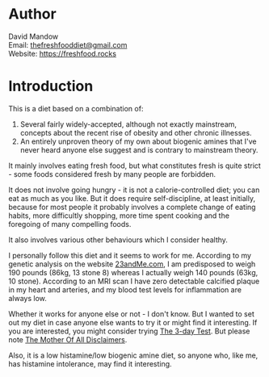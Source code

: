 # Author  
David Mandow  
Email: thefreshfooddiet@gmail.com    
Website: https://freshfood.rocks  


# Introduction

This is a diet based on a combination of:   

1. Several fairly widely-accepted, although not exactly mainstream, concepts about the recent rise of obesity and other chronic illnesses.
1. An entirely unproven theory of my own about biogenic amines that I've never heard anyone else suggest and is contrary to mainstream theory.

It mainly involves eating fresh food, but what constitutes fresh is quite strict - some foods considered fresh by many people are forbidden.

It does not involve going hungry - it is not a calorie-controlled diet; you can eat as much as you like. But it does require self-discipline, at least initially, because for most people it probably involves a complete change of eating habits, more difficultly shopping, more time spent cooking and the foregoing of many compelling foods.

It also involves various other behaviours which I consider healthy.

I personally follow this diet and it seems to work for me. According to my genetic analysis on the website [23andMe.com][23andMe], I am predisposed to weigh 190 pounds (86kg, 13 stone 8) whereas I actually weigh 140 pounds (63kg, 10 stone). According to an MRI scan I have zero detectable calcified plaque in my heart and arteries, and my blood test levels for inflammation are always low. 

Whether it works for anyone else or not - I don't know. But I wanted to set out my diet in case anyone else wants to try it or might find it interesting. If you are interested, you might consider trying [The 3-day Test][three_day]. But please note [The Mother Of All Disclaimers][disclaimer]. 

Also, it is a low histamine/low biogenic amine diet, so anyone who, like me, has histamine intolerance, may find it interesting.

 [disclaimer]: #disclaimer 
 [23andMe]: https://www.23andme.com
 [three_day]: #three_day

